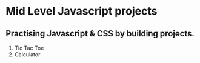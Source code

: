 # Mid Level Javascript projects

## Practising Javascript & CSS by building projects.

  1. Tic Tac Toe
  2. Calculator

